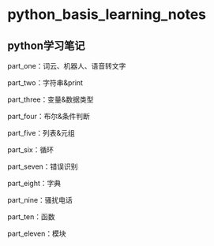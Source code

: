 # python_basis_learning_notes
python学习笔记
---
part_one：词云、机器人、语音转文字

part_two：字符串&print

part_three：变量&数据类型

part_four：布尔&条件判断

part_five：列表&元组

part_six：循环

part_seven：错误识别

part_eight：字典

part_nine：骚扰电话

part_ten：函数

part_eleven：模块
